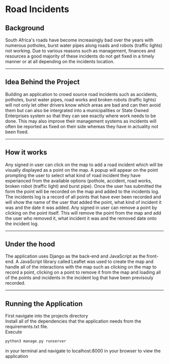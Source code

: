 # Road Incidents

## Background

South Africa's roads have become increasingly bad over the years with numerous potholes, burst water pipes along roads and robots (traffic lights) not working.
Due to various reasons such as management, finances and resources
a good majority of these incidents do not get fixed in a timely manner or at all depending on the incidents location.

---

## Idea Behind the Project

Building an application to crowd source road incidents such as accidents, potholes, burst water pipes, road works and broken robots (traffic lights)
will not only let other drivers know which areas are bad and can then avoid them but can also be intergrated into a municipalities or State Owned Enterprises system
so that they can see exactly where work needs to be done. This may also improve their management systems as incidents will often be reported as fixed on their side
whereas they have in actuality not been fixed.

---

## How it works

Any signed in user can click on the map to add a road incident which will be visually displayed as a point on the map.
A popup will appear on the point prompting the user to select what kind of road incident they have experianced from the available options
(pothole, accident, road works, broken robot (traffic light) and burst pipe).
Once the user has submitted the form the point will be recorded on the map and added to the incidents log.
The incidents log is a record of all points that have ever been recorded and will show the
name of the user that added the point, what kind of incident it was and the date it was added.
Any signed in user can remove a point by clicking on the point itself.
This will remove the point from the map and add the user who removed it, what incident it was and the removed date onto the incident log.

---

## Under the hood

The application uses Django as the back-end and JavaScript as the front-end.
A JavaScript library called Leaflet was used to create the map and handle all of the interactions with the map such as clicking on the map to record a point, clicking on a point to remove it from the map and loading all of the points and incidents in the incident log that have been previsouly recorded.

---

## Running the Application

First navigate into the projects directory \
Install all of the dependencies that the application needs from the requirements.txt file. \
Execute

```bash
python3 manage.py runserver
```

in your terminal and navigate to localhost:8000 in your browser to view the application
